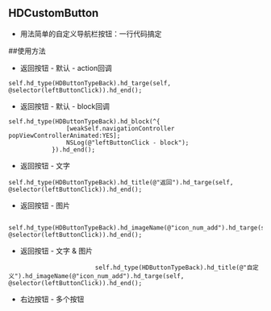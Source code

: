 ## HDCustomButton
* 用法简单的自定义导航栏按钮：一行代码搞定

##使用方法


* 返回按钮 - 默认 - action回调

```
self.hd_type(HDButtonTypeBack).hd_targe(self, @selector(leftButtonClick)).hd_end();

```

* 返回按钮 - 默认 - block回调

```
self.hd_type(HDButtonTypeBack).hd_block(^{
                [weakSelf.navigationController popViewControllerAnimated:YES];
                NSLog(@"leftButtonClick - block");
            }).hd_end();

```

* 返回按钮 - 文字

```
self.hd_type(HDButtonTypeBack).hd_title(@"返回").hd_targe(self, @selector(leftButtonClick)).hd_end();

```

* 返回按钮 - 图片

```
            self.hd_type(HDButtonTypeBack).hd_imageName(@"icon_num_add").hd_targe(self, @selector(leftButtonClick)).hd_end();

```

* 返回按钮 - 文字 & 图片

```
                        self.hd_type(HDButtonTypeBack).hd_title(@"自定义").hd_imageName(@"icon_num_add").hd_targe(self, @selector(leftButtonClick)).hd_end();

```

* 右边按钮 - 多个按钮

```
       

```
